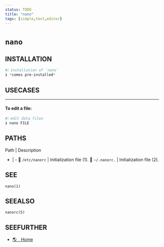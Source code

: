 ```yaml
---
status: TODO
title: "nano"
tags: [simple,text,editor]
---
```


# `nano`

## INSTALLATION


```bash
#ℹ︎ installation of `nano`
❯ *comes pre-installed*
```


## USECASES

----
#### To edit a file:


```bash
#ℹ︎ edit data files
❯ nano FILE
```



## PATHS

Path | Description
- | -
📂 `/etc/nanorc` | Initialization file (1).
📂 `~/.nanorc.` | Initialization file (2).

## SEE

    nano(1)

## SEEALSO

    nanorc(5)

## SEEFURTHER

- [🌎 Home](http://www.nano-editor.org/)
